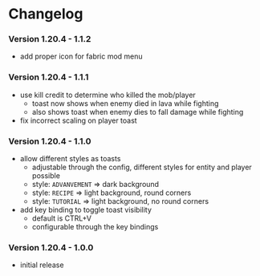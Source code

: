 # Changelog

### Version 1.20.4 - 1.1.2

- add proper icon for fabric mod menu

### Version 1.20.4 - 1.1.1

- use kill credit to determine who killed the mob/player
    - toast now shows when enemy died in lava while fighting
    - also shows toast when enemy dies to fall damage while fighting
- fix incorrect scaling on player toast

### Version 1.20.4 - 1.1.0

- allow different styles as toasts
    - adjustable through the config, different styles for entity and player possible
    - style: `ADVANVEMENT` => dark background
    - style: `RECIPE` => light background, round corners
    - style: `TUTORIAL` => light background, no round corners
- add key binding to toggle toast visibility
    - default is CTRL+V
    - configurable through the key bindings

### Version 1.20.4 - 1.0.0

- initial release
